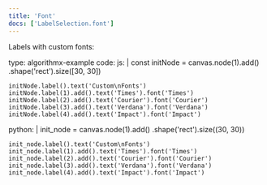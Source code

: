 ```yaml
---
title: 'Font'
docs: ['LabelSelection.font']
---
```


Labels with custom fonts:

<data type='yaml'>
type: algorithmx-example
code:
  js: |
    const initNode = canvas.node(1).add()
        .shape('rect').size([30, 30])
    
    initNode.label().text('Custom\nFonts')
    initNode.label(1).add().text('Times').font('Times')
    initNode.label(2).add().text('Courier').font('Courier')
    initNode.label(3).add().text('Verdana').font('Verdana')
    initNode.label(4).add().text('Impact').font('Impact')
  python: |
    init_node = canvas.node(1).add()
        .shape('rect').size((30, 30))
    
    init_node.label().text('Custom\nFonts')
    init_node.label(1).add().text('Times').font('Times')
    init_node.label(2).add().text('Courier').font('Courier')
    init_node.label(3).add().text('Verdana').font('Verdana')
    init_node.label(4).add().text('Impact').font('Impact')
</data>
